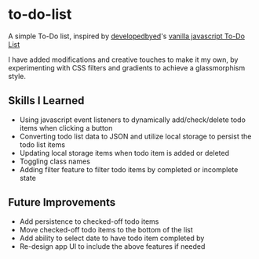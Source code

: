 # to-do-list
A simple To-Do list, inspired by [developedbyed](https://github.com/developedbyed)'s [vanilla javascript To-Do List](https://github.com/developedbyed/vanilla-todo)

I have added modifications and creative touches to make it my own, by experimenting with CSS filters and gradients to achieve a glassmorphism style.

## Skills I Learned
* Using javascript event listeners to dynamically add/check/delete todo items when clicking a button
* Converting todo list data to JSON and utilize local storage to persist the todo list items
* Updating local storage items when todo item is added or deleted
* Toggling class names
* Adding filter feature to filter todo items by completed or incomplete state

## Future Improvements
* Add persistence to checked-off todo items
* Move checked-off todo items to the bottom of the list 
* Add ability to select date to have todo item completed by
* Re-design app UI to include the above features if needed
